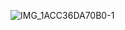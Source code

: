 ![IMG_1ACC36DA70B0-1](https://user-images.githubusercontent.com/98141328/207891388-26f8101b-d1a9-41e1-9a86-885d4d30e709.jpeg)
